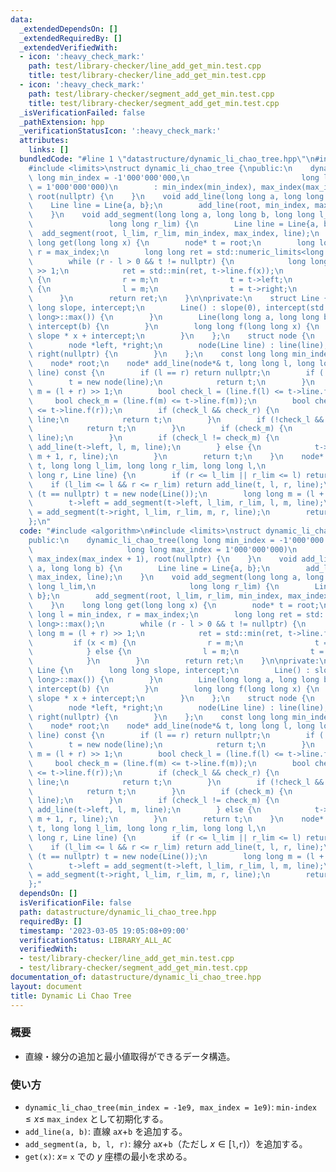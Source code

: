 ```yaml
---
data:
  _extendedDependsOn: []
  _extendedRequiredBy: []
  _extendedVerifiedWith:
  - icon: ':heavy_check_mark:'
    path: test/library-checker/line_add_get_min.test.cpp
    title: test/library-checker/line_add_get_min.test.cpp
  - icon: ':heavy_check_mark:'
    path: test/library-checker/segment_add_get_min.test.cpp
    title: test/library-checker/segment_add_get_min.test.cpp
  _isVerificationFailed: false
  _pathExtension: hpp
  _verificationStatusIcon: ':heavy_check_mark:'
  attributes:
    links: []
  bundledCode: "#line 1 \"datastructure/dynamic_li_chao_tree.hpp\"\n#include <algorithm>\n\
    #include <limits>\nstruct dynamic_li_chao_tree {\npublic:\n    dynamic_li_chao_tree(long\
    \ long min_index = -1'000'000'000,\n                         long long max_index\
    \ = 1'000'000'000)\n        : min_index(min_index), max_index(max_index + 1),\
    \ root(nullptr) {\n    }\n    void add_line(long long a, long long b) {\n    \
    \    Line line = Line{a, b};\n        add_line(root, min_index, max_index, line);\n\
    \    }\n    void add_segment(long long a, long long b, long long l_lim,\n    \
    \                 long long r_lim) {\n        Line line = Line{a, b};\n      \
    \  add_segment(root, l_lim, r_lim, min_index, max_index, line);\n    }\n    long\
    \ long get(long long x) {\n        node* t = root;\n        long long l = min_index,\
    \ r = max_index;\n        long long ret = std::numeric_limits<long long>::max();\n\
    \        while (r - l > 0 && t != nullptr) {\n            long long m = (l + r)\
    \ >> 1;\n            ret = std::min(ret, t->line.f(x));\n            if (x < m)\
    \ {\n                r = m;\n                t = t->left;\n            } else\
    \ {\n                l = m;\n                t = t->right;\n            }\n  \
    \      }\n        return ret;\n    }\n\nprivate:\n    struct Line {\n        long\
    \ long slope, intercept;\n        Line() : slope(0), intercept(std::numeric_limits<long\
    \ long>::max()) {\n        }\n        Line(long long a, long long b) : slope(a),\
    \ intercept(b) {\n        }\n        long long f(long long x) {\n            return\
    \ slope * x + intercept;\n        }\n    };\n    struct node {\n        Line line;\n\
    \        node *left, *right;\n        node(Line line) : line(line), left(nullptr),\
    \ right(nullptr) {\n        }\n    };\n    const long long min_index, max_index;\n\
    \    node* root;\n    node* add_line(node*& t, long long l, long long r, Line\
    \ line) const {\n        if (l == r) return nullptr;\n        if (!t) {\n    \
    \        t = new node(line);\n            return t;\n        }\n        long long\
    \ m = (l + r) >> 1;\n        bool check_l = (line.f(l) <= t->line.f(l));\n   \
    \     bool check_m = (line.f(m) <= t->line.f(m));\n        bool check_r = (line.f(r)\
    \ <= t->line.f(r));\n        if (check_l && check_r) {\n            t->line =\
    \ line;\n            return t;\n        }\n        if (!check_l && !check_r) {\n\
    \            return t;\n        }\n        if (check_m) {\n            std::swap(t->line,\
    \ line);\n        }\n        if (check_l != check_m) {\n            t->left =\
    \ add_line(t->left, l, m, line);\n        } else {\n            t->right = add_line(t->right,\
    \ m + 1, r, line);\n        }\n        return t;\n    }\n    node* add_segment(node*&\
    \ t, long long l_lim, long long r_lim, long long l,\n                      long\
    \ long r, Line line) {\n        if (r <= l_lim || r_lim <= l) return t;\n    \
    \    if (l_lim <= l && r <= r_lim) return add_line(t, l, r, line);\n        if\
    \ (t == nullptr) t = new node(Line());\n        long long m = (l + r) >> 1;\n\
    \        t->left = add_segment(t->left, l_lim, r_lim, l, m, line);\n        t->right\
    \ = add_segment(t->right, l_lim, r_lim, m, r, line);\n        return t;\n    }\n\
    };\n"
  code: "#include <algorithm>\n#include <limits>\nstruct dynamic_li_chao_tree {\n\
    public:\n    dynamic_li_chao_tree(long long min_index = -1'000'000'000,\n    \
    \                     long long max_index = 1'000'000'000)\n        : min_index(min_index),\
    \ max_index(max_index + 1), root(nullptr) {\n    }\n    void add_line(long long\
    \ a, long long b) {\n        Line line = Line{a, b};\n        add_line(root, min_index,\
    \ max_index, line);\n    }\n    void add_segment(long long a, long long b, long\
    \ long l_lim,\n                     long long r_lim) {\n        Line line = Line{a,\
    \ b};\n        add_segment(root, l_lim, r_lim, min_index, max_index, line);\n\
    \    }\n    long long get(long long x) {\n        node* t = root;\n        long\
    \ long l = min_index, r = max_index;\n        long long ret = std::numeric_limits<long\
    \ long>::max();\n        while (r - l > 0 && t != nullptr) {\n            long\
    \ long m = (l + r) >> 1;\n            ret = std::min(ret, t->line.f(x));\n   \
    \         if (x < m) {\n                r = m;\n                t = t->left;\n\
    \            } else {\n                l = m;\n                t = t->right;\n\
    \            }\n        }\n        return ret;\n    }\n\nprivate:\n    struct\
    \ Line {\n        long long slope, intercept;\n        Line() : slope(0), intercept(std::numeric_limits<long\
    \ long>::max()) {\n        }\n        Line(long long a, long long b) : slope(a),\
    \ intercept(b) {\n        }\n        long long f(long long x) {\n            return\
    \ slope * x + intercept;\n        }\n    };\n    struct node {\n        Line line;\n\
    \        node *left, *right;\n        node(Line line) : line(line), left(nullptr),\
    \ right(nullptr) {\n        }\n    };\n    const long long min_index, max_index;\n\
    \    node* root;\n    node* add_line(node*& t, long long l, long long r, Line\
    \ line) const {\n        if (l == r) return nullptr;\n        if (!t) {\n    \
    \        t = new node(line);\n            return t;\n        }\n        long long\
    \ m = (l + r) >> 1;\n        bool check_l = (line.f(l) <= t->line.f(l));\n   \
    \     bool check_m = (line.f(m) <= t->line.f(m));\n        bool check_r = (line.f(r)\
    \ <= t->line.f(r));\n        if (check_l && check_r) {\n            t->line =\
    \ line;\n            return t;\n        }\n        if (!check_l && !check_r) {\n\
    \            return t;\n        }\n        if (check_m) {\n            std::swap(t->line,\
    \ line);\n        }\n        if (check_l != check_m) {\n            t->left =\
    \ add_line(t->left, l, m, line);\n        } else {\n            t->right = add_line(t->right,\
    \ m + 1, r, line);\n        }\n        return t;\n    }\n    node* add_segment(node*&\
    \ t, long long l_lim, long long r_lim, long long l,\n                      long\
    \ long r, Line line) {\n        if (r <= l_lim || r_lim <= l) return t;\n    \
    \    if (l_lim <= l && r <= r_lim) return add_line(t, l, r, line);\n        if\
    \ (t == nullptr) t = new node(Line());\n        long long m = (l + r) >> 1;\n\
    \        t->left = add_segment(t->left, l_lim, r_lim, l, m, line);\n        t->right\
    \ = add_segment(t->right, l_lim, r_lim, m, r, line);\n        return t;\n    }\n\
    };"
  dependsOn: []
  isVerificationFile: false
  path: datastructure/dynamic_li_chao_tree.hpp
  requiredBy: []
  timestamp: '2023-03-05 19:05:08+09:00'
  verificationStatus: LIBRARY_ALL_AC
  verifiedWith:
  - test/library-checker/line_add_get_min.test.cpp
  - test/library-checker/segment_add_get_min.test.cpp
documentation_of: datastructure/dynamic_li_chao_tree.hpp
layout: document
title: Dynamic Li Chao Tree
---
```


### 概要
- 直線・線分の追加と最小値取得ができるデータ構造。

### 使い方
- `dynamic_li_chao_tree(min_index = -1e9, max_index = 1e9)`: `min-index`$\le x \le$ `max_index` として初期化する。
- `add_line(a, b)`: 直線 `a`$x+$`b` を追加する。
- `add_segment(a, b, l, r)`: 線分 `a`$x+$`b`（ただし $x\in[$`l`$,$`r`$)$）を追加する。
- `get(x)`: $x =$ `x` での $y$ 座標の最小を求める。